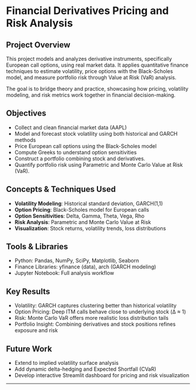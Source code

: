# Financial Derivatives Pricing and Risk Analysis

## Project Overview

This project models and analyzes derivative instruments, specifically European call options, using real market data. It applies quantitative finance techniques to estimate volatility, price options with the Black-Scholes model, and measure portfolio risk through Value at Risk (VaR) analysis.

The goal is to bridge theory and practice, showcasing how pricing, volatility modeling, and risk metrics work together in financial decision-making.


## Objectives
* Collect and clean financial market data (AAPL)
* Model and forecast stock volatility using both historical and GARCH methods
* Price European call options using the Black-Scholes model
* Compute Greeks to understand option sensitivities
* Construct a portfolio combining stock and derivatives.
* Quantify portfolio risk using Parametric and Monte Carlo Value at Risk (VaR).


## Concepts & Techniques Used
* **Volatility Modeling**: Historical standard deviation, GARCH(1,1)
* **Option Pricing**: Black-Scholes model for European calls
* **Option Sensitivities**: Delta, Gamma, Theta, Vega, Rho
* **Risk Analysis**: Parametric and Monte Carlo Value at Risk
* **Visualization**: Stock returns, volatility trends, loss distributions



## Tools & Libraries
* Python: Pandas, NumPy, SciPy, Matplotlib, Seaborn
* Finance Libraries: yfinance (data), arch (GARCH modeling)
* Jupyter Notebook: Full analysis workflow


## Key Results
* Volatility: GARCH captures clustering better than historical volatility
* Option Pricing: Deep ITM calls behave close to underlying stock (Δ ≈ 1)
* Risk: Monte Carlo VaR offers more realistic loss distribution tails
* Portfolio Insight: Combining derivatives and stock positions refines exposure and risk

## Future Work
* Extend to implied volatility surface analysis
* Add dynamic delta-hedging and Expected Shortfall (CVaR)
* Develop interactive Streamlit dashboard for pricing and risk visualization

---